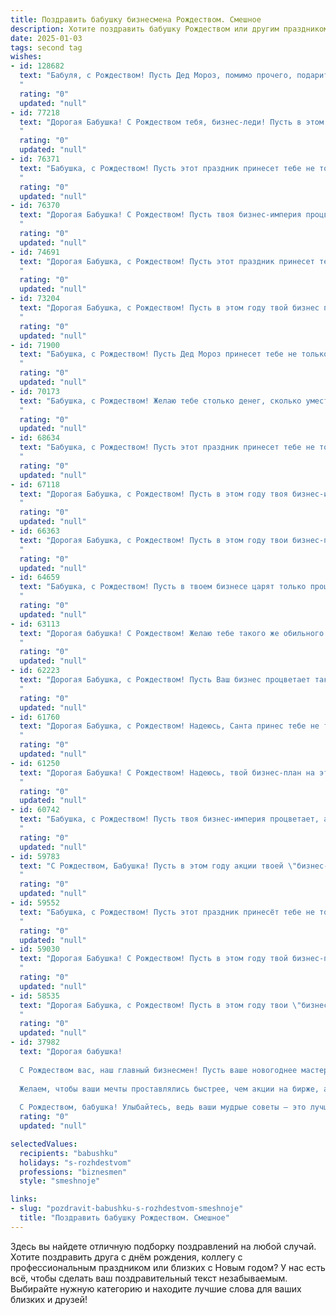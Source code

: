 ```yaml
---
title: Поздравить бабушку бизнесмена Рождеством. Смешное
description: Хотите поздравить бабушку Рождеством или другим праздником? Наш ИИ создаст незабываемое поздравление, а вы обязательно выделитесь среди других.  
date: 2025-01-03
tags: second tag
wishes:
- id: 128682
  text: "Бабуля, с Рождеством! Пусть Дед Мороз, помимо прочего, подарит тебе годовой запас  \"волшебных таблеток\" от усталости – чтоб  даже самые хитрые бизнес-заговоры не смогли тебя сломить!  Пусть в Новом году  твои  внуки будут такими же успешными, как ты, но при этом  немного ленивее —  чтоб чаще к тебе в гости приезжали!
  "
  rating: "0"
  updated: "null"
- id: 77218
  text: "Дорогая Бабушка! С Рождеством тебя, бизнес-леди! Пусть в этом году твои сделки будут заключены с Божьей помощью, а прибыль будет настолько высокой, что даже Дед Мороз позавидует! 😉
  "
  rating: "0"
  updated: "null"
- id: 76371
  text: "Бабушка, с Рождеством! Пусть этот праздник принесет тебе не только праздничный кулич, но и прибыльные сделки, как у настоящего бизнесмена! ;)
  "
  rating: "0"
  updated: "null"
- id: 76370
  text: "Дорогая Бабушка! С Рождеством! Пусть твоя бизнес-империя процветает и приносит тебе столько же радости, сколько сладостей ты готовишь своим любимым внукам! 🎄💰🎉
  "
  rating: "0"
  updated: "null"
- id: 74691
  text: "Дорогая Бабушка, с Рождеством! Пусть этот праздник принесет тебе не только праздничный кулич, но и удачные сделки, чтобы ты могла порадовать себя новыми акциями и прибыльными инвестициями! 😉
  "
  rating: "0"
  updated: "null"
- id: 73204
  text: "Дорогая Бабушка, с Рождеством! Пусть в этом году твой бизнес процветает, как елка в твоей гостиной, а прибыль будет такой же сладкой, как Рождественский пряник! 🎄💰🍪
  "
  rating: "0"
  updated: "null"
- id: 71900
  text: "Бабушка, с Рождеством! Пусть Дед Мороз принесет тебе не только подарки, но и внуков, которые помогут тебе освоить новую профессию - бизнесмена! 🤪🎄🎁
  "
  rating: "0"
  updated: "null"
- id: 70173
  text: "Бабушка, с Рождеством! Желаю тебе столько денег, сколько уместится в твой новый бизнес-план, и чтобы каждый миллион приносил столько же радости, как я! 😊
  "
  rating: "0"
  updated: "null"
- id: 68634
  text: "Бабушка, с Рождеством! Пусть этот праздник принесет тебе не только подарки, но и новых клиентов, выгодные контракты и прибыльный  бизнес. Пусть твоя деловая хватка не знает границ, а финансовые потоки будут такими же сильными, как твоя любовь к внукам! 😉
  "
  rating: "0"
  updated: "null"
- id: 67118
  text: "Дорогая Бабушка, с Рождеством! Пусть в этом году твоя бизнес-империя расширится до размеров Санта-Клауса, а прибыль будет расти как снежный ком (только без налогов, конечно!). Желаю тебе крепкого здоровья, чтобы ты могла руководить всем этим великолепием долгие годы! 😄
  "
  rating: "0"
  updated: "null"
- id: 66363
  text: "Дорогая Бабушка, с Рождеством! Пусть в этом году твои бизнес-проекты будут успешнее, чем Санта на рождественской распродаже! 🎅🎄💸
  "
  rating: "0"
  updated: "null"
- id: 64659
  text: "Бабушка, с Рождеством! Пусть в твоем бизнесе царят только процветание и прибыль! И пусть Дедушка Мороз не забудет принести тебе мешок акций, которые ты собираешься раздать внукам (шутка)! 😉
  "
  rating: "0"
  updated: "null"
- id: 63113
  text: "Дорогая бабушка! С Рождеством! Желаю тебе такого же обильного урожая денег, как у тебя в огороде всегда бывает урожай помидоров! 😉
  "
  rating: "0"
  updated: "null"
- id: 62223
  text: "Дорогая Бабушка, с Рождеством! Пусть Ваш бизнес процветает так же ярко, как елка, а прибыль растет как снежный ком! 🎄💰  😄
  "
  rating: "0"
  updated: "null"
- id: 61760
  text: "Дорогая Бабушка, с Рождеством! Надеюсь, Санта принес тебе не только подарки, но и пару новых акций, чтобы твои бизнес-проекты процветали еще больше! 🎉
  "
  rating: "0"
  updated: "null"
- id: 61250
  text: "Дорогая Бабушка! С Рождеством! Надеюсь, твой бизнес-план на этот год включает в себя как минимум один мешок подарков и бесконечный запас вкусных пирожков! 🎄🎁🎂
  "
  rating: "0"
  updated: "null"
- id: 60742
  text: "Бабушка, с Рождеством! Пусть твоя бизнес-империя процветает, а акции растут как на дрожжах! А самое главное – чтобы под елкой тебя ждал не только очередной годовой отчет, но и долгожданный подарок!
  "
  rating: "0"
  updated: "null"
- id: 59783
  text: "С Рождеством, Бабушка! Пусть в этом году акции твоей \"бизнес-империи\" вырастут выше елки, а прибыль будет такой же сладкой, как рождественский пирог! 🎅🎄💰
  "
  rating: "0"
  updated: "null"
- id: 59552
  text: "Бабушка, с Рождеством! Пусть этот праздник принесёт тебе не только вкусную кутью, но и новые акции на рынке! 😉🎄  Пусть все твои бизнес-проекты процветают, как рождественская ёлка!
  "
  rating: "0"
  updated: "null"
- id: 59030
  text: "Дорогая Бабушка! С Рождеством! Пусть в этом году твой бизнес-план будет таким же удачным, как твой рецепт фирменного пирога, а сделки будут столь же сладкими, как твои рождественские угощения! 😄
  "
  rating: "0"
  updated: "null"
- id: 58535
  text: "Дорогая Бабушка, с Рождеством! Пусть в этом году твои \"бизнес-проекты\" по выращиванию внуков процветают и приносят только радость! 😄🎄
  "
  rating: "0"
  updated: "null"
- id: 37982
  text: "Дорогая бабушка!
  
  С Рождеством вас, наш главный бизнесмен! Пусть ваше новогоднее мастерство манипуляции с пирогами и компотами принесет вам не только наслаждение, но и высокие прибыли в виде неожиданного счастья!
  
  Желаем, чтобы ваши мечты проставлялись быстрее, чем акции на бирже, а жизнь была сладкой, как зимний сахарок, который вы так любите! Пусть ваш дом будет всегда полон тепла, как в успешной сделке, а под елкой — подарков столько, чтобы хватило всей семье, даже если мы иногда забываем, где оставили списки!
  
  С Рождеством, бабушка! Улыбайтесь, ведь ваши мудрые советы — это лучший бизнес-секрет на свете!"
  rating: "0"
  updated: "null"

selectedValues:
  recipients: "babushku"
  holidays: "s-rozhdestvom"
  professions: "biznesmen"
  style: "smeshnoje"

links:
- slug: "pozdravit-babushku-s-rozhdestvom-smeshnoje"
  title: "Поздравить бабушку Рождеством. Смешное"
---
```


Здесь вы найдете отличную подборку поздравлений на любой случай.
Хотите поздравить друга с днём рождения, коллегу с профессиональным праздником или близких с Новым годом? У нас есть всё, чтобы сделать ваш поздравительный текст незабываемым. Выбирайте нужную категорию и находите лучшие слова для ваших близких и друзей!
